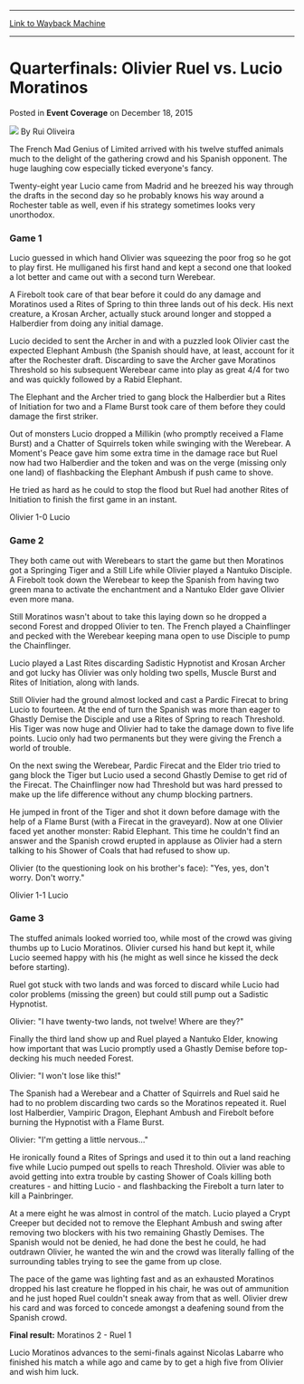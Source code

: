 
---
[Link to Wayback Machine](https://web.archive.org/web/20220523233542/https://magic.wizards.com/en/articles/archive/event-coverage/quarterfinals-olivier-ruel-vs-lucio-moratinos-2015-12-18)

[_metadata_:author]:- "Rui Oliveira"
[_metadata_:description]:- "The French Mad Genius of Limited arrived with his twelve stuffed animals much to the delight of the gathering crowd and his Spanish opponent. The huge laughing cow especially ticked everyone's fancy. Twenty-eight year Lucio came from Madrid and he breezed his way through the drafts in the second day so he probably knows his way around a Rochester table as well, even if his"
[_metadata_:generator]:- "Drupal 7 (http://drupal.org)"
[_metadata_:node]:- "955081"
[_metadata_:publish_date]:- "2015-12-18"
[_metadata_:source]:- "div-main-content"
[_metadata_:title]:- "Quarterfinals: Olivier Ruel vs. Lucio Moratinos"
[_metadata_:wayback_capture_timestamp]:- "2022-05-23 23:35:42"
[_metadata_:wayback_raw_url]:- "https://web.archive.org/web/20220523233542id_/https://magic.wizards.com/en/articles/archive/event-coverage/quarterfinals-olivier-ruel-vs-lucio-moratinos-2015-12-18"
[_metadata_:wayback_url]:- "https://magic.wizards.com/en/articles/archive/event-coverage/quarterfinals-olivier-ruel-vs-lucio-moratinos-2015-12-18"
---


Quarterfinals: Olivier Ruel vs. Lucio Moratinos
===============================================



 Posted in **Event Coverage**
 on December 18, 2015 






![](https://media.magic.wizards.com/styles/auth_small/public/generic-avatar-150_103.png)
By Rui Oliveira











The French Mad Genius of Limited arrived with his twelve stuffed animals much to the delight of the gathering crowd and his Spanish opponent. The huge laughing cow especially ticked everyone's fancy.


Twenty-eight year Lucio came from Madrid and he breezed his way through the drafts in the second day so he probably knows his way around a Rochester table as well, even if his strategy sometimes looks very unorthodox. 


### Game 1


Lucio guessed in which hand Olivier was squeezing the poor frog so he got to play first. He mulliganed his first hand and kept a second one that looked a lot better and came out with a second turn Werebear.


A Firebolt took care of that bear before it could do any damage and Moratinos used a Rites of Spring to thin three lands out of his deck. His next creature, a Krosan Archer, actually stuck around longer and stopped a Halberdier from doing any initial damage.


Lucio decided to sent the Archer in and with a puzzled look Olivier cast the expected Elephant Ambush (the Spanish should have, at least, account for it after the Rochester draft. Discarding to save the Archer gave Moratinos Threshold so his subsequent Werebear came into play as great 4/4 for two and was quickly followed by a Rabid Elephant.


The Elephant and the Archer tried to gang block the Halberdier but a Rites of Initiation for two and a Flame Burst took care of them before they could damage the first striker.


Out of monsters Lucio dropped a Millikin (who promptly received a Flame Burst) and a Chatter of Squirrels token while swinging with the Werebear. A Moment's Peace gave him some extra time in the damage race but Ruel now had two Halberdier and the token and was on the verge (missing only one land) of flashbacking the Elephant Ambush if push came to shove.


He tried as hard as he could to stop the flood but Ruel had another Rites of Initiation to finish the first game in an instant.


Olivier 1-0 Lucio


### Game 2


They both came out with Werebears to start the game but then Moratinos got a Springing Tiger and a Still Life while Olivier played a Nantuko Disciple. A Firebolt took down the Werebear to keep the Spanish from having two green mana to activate the enchantment and a Nantuko Elder gave Olivier even more mana.


Still Moratinos wasn't about to take this laying down so he dropped a second Forest and dropped Olivier to ten. The French played a Chainflinger and pecked with the Werebear keeping mana open to use Disciple to pump the Chainflinger.


Lucio played a Last Rites discarding Sadistic Hypnotist and Krosan Archer and got lucky has Olivier was only holding two spells, Muscle Burst and Rites of Initiation, along with lands.


Still Olivier had the ground almost locked and cast a Pardic Firecat to bring Lucio to fourteen. At the end of turn the Spanish was more than eager to Ghastly Demise the Disciple and use a Rites of Spring to reach Threshold. His Tiger was now huge and Olivier had to take the damage down to five life points. Lucio only had two permanents but they were giving the French a world of trouble.


On the next swing the Werebear, Pardic Firecat and the Elder trio tried to gang block the Tiger but Lucio used a second Ghastly Demise to get rid of the Firecat. The Chainflinger now had Threshold but was hard pressed to make up the life difference without any chump blocking partners.


He jumped in front of the Tiger and shot it down before damage with the help of a Flame Burst (with a Firecat in the graveyard). Now at one Olivier faced yet another monster: Rabid Elephant. This time he couldn't find an answer and the Spanish crowd erupted in applause as Olivier had a stern talking to his Shower of Coals that had refused to show up.


Olivier (to the questioning look on his brother's face): "Yes, yes, don't worry. Don't worry."


Olivier 1-1 Lucio


### Game 3


The stuffed animals looked worried too, while most of the crowd was giving thumbs up to Lucio Moratinos. Olivier cursed his hand but kept it, while Lucio seemed happy with his (he might as well since he kissed the deck before starting).


Ruel got stuck with two lands and was forced to discard while Lucio had color problems (missing the green) but could still pump out a Sadistic Hypnotist.


Olivier: "I have twenty-two lands, not twelve! Where are they?"


Finally the third land show up and Ruel played a Nantuko Elder, knowing how important that was Lucio promptly used a Ghastly Demise before top-decking his much needed Forest.


Olivier: "I won't lose like this!"


The Spanish had a Werebear and a Chatter of Squirrels and Ruel said he had to no problem discarding two cards so the Moratinos repeated it. Ruel lost Halberdier, Vampiric Dragon, Elephant Ambush and Firebolt before burning the Hypnotist with a Flame Burst.


Olivier: "I'm getting a little nervous..."


He ironically found a Rites of Springs and used it to thin out a land reaching five while Lucio pumped out spells to reach Threshold. Olivier was able to avoid getting into extra trouble by casting Shower of Coals killing both creatures - and hitting Lucio - and flashbacking the Firebolt a turn later to kill a Painbringer.


At a mere eight he was almost in control of the match. Lucio played a Crypt Creeper but decided not to remove the Elephant Ambush and swing after removing two blockers with his two remaining Ghastly Demises. The Spanish would not be denied, he had done the best he could, he had outdrawn Olivier, he wanted the win and the crowd was literally falling of the surrounding tables trying to see the game from up close.


The pace of the game was lighting fast and as an exhausted Moratinos dropped his last creature he flopped in his chair, he was out of ammunition and he just hoped Ruel couldn't sneak away from that as well. Olivier drew his card and was forced to concede amongst a deafening sound from the Spanish crowd.


**Final result:** Moratinos 2 - Ruel 1


Lucio Moratinos advances to the semi-finals against Nicolas Labarre who finished his match a while ago and came by to get a high five from Olivier and wish him luck.







